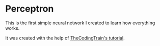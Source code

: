 # Perceptron

This is the first simple neural network I created to learn how everything works.

It was created with the help of [TheCodingTrain's tutorial](https://www.youtube.com/watch?v=ntKn5TPHHAk&list=PLRqwX-V7Uu6aCibgK1PTWWu9by6XFdCfh&index=2).
